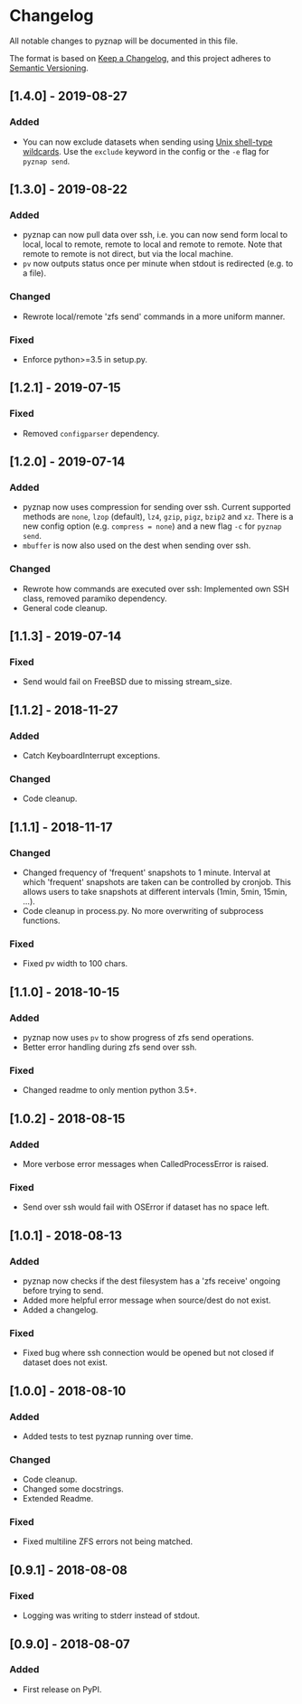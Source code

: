 # Changelog
All notable changes to pyznap will be documented in this file.

The format is based on [Keep a Changelog](https://keepachangelog.com/en/1.0.0/),
and this project adheres to [Semantic Versioning](https://semver.org/spec/v2.0.0.html).


## [1.4.0] - 2019-08-27
### Added
- You can now exclude datasets when sending using [Unix shell-type wildcards](https://docs.python.org/3/library/fnmatch.html).
Use the `exclude` keyword in the config or the `-e` flag for `pyznap send`.


## [1.3.0] - 2019-08-22
### Added
- pyznap can now pull data over ssh, i.e. you can now send form local to local, local to remote,
remote to local and remote to remote. Note that remote to remote is not direct, but via the local
machine.
- `pv` now outputs status once per minute when stdout is redirected (e.g. to a file).

### Changed
- Rewrote local/remote 'zfs send' commands in a more uniform manner.

### Fixed
- Enforce python>=3.5 in setup.py.


## [1.2.1] - 2019-07-15
### Fixed
- Removed `configparser` dependency.


## [1.2.0] - 2019-07-14
### Added
- pyznap now uses compression for sending over ssh. Current supported methods are `none`, `lzop`
(default), `lz4`, `gzip`, `pigz`, `bzip2` and `xz`. There is a new config option (e.g. `compress = none`)
and a new flag `-c` for `pyznap send`.
- `mbuffer` is now also used on the dest when sending over ssh.

### Changed
- Rewrote how commands are executed over ssh: Implemented own SSH class, removed paramiko dependency.
- General code cleanup.


## [1.1.3] - 2019-07-14
### Fixed
- Send would fail on FreeBSD due to missing stream_size.


## [1.1.2] - 2018-11-27
### Added
- Catch KeyboardInterrupt exceptions.

### Changed
- Code cleanup.


## [1.1.1] - 2018-11-17
### Changed
- Changed frequency of 'frequent' snapshots to 1 minute. Interval at which 'frequent' snapshots
are taken can be controlled by cronjob. This allows users to take snapshots at different intervals
(1min, 5min, 15min, ...).
- Code cleanup in process.py. No more overwriting of subprocess functions.

### Fixed
- Fixed pv width to 100 chars.


## [1.1.0] - 2018-10-15
### Added
- pyznap now uses `pv` to show progress of zfs send operations.
- Better error handling during zfs send over ssh.

### Fixed
- Changed readme to only mention python 3.5+.


## [1.0.2] - 2018-08-15
### Added
- More verbose error messages when CalledProcessError is raised.

### Fixed
- Send over ssh would fail with OSError if dataset has no space left.


## [1.0.1] - 2018-08-13
### Added
- pyznap now checks if the dest filesystem has a 'zfs receive' ongoing before trying to send.
- Added more helpful error message when source/dest do not exist.
- Added a changelog.

### Fixed
- Fixed bug where ssh connection would be opened but not closed if dataset does not exist.


## [1.0.0] - 2018-08-10
### Added
- Added tests to test pyznap running over time.

### Changed
- Code cleanup.
- Changed some docstrings.
- Extended Readme.

### Fixed
- Fixed multiline ZFS errors not being matched.


## [0.9.1] - 2018-08-08
### Fixed 
- Logging was writing to stderr instead of stdout.


## [0.9.0] - 2018-08-07
### Added
- First release on PyPI.
